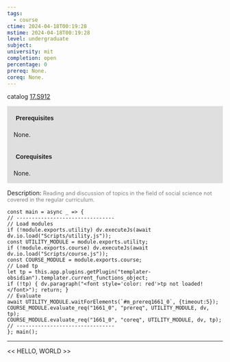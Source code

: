 ```yaml
---
tags:
  - course
ctime: 2024-04-18T00:19:28
mstime: 2024-04-18T00:19:28
level: undergraduate
subject: 
university: mit
completion: open
percentage: 0
prereq: None.
coreq: None.
---
```


catalog [17.S912](http://student.mit.edu/catalog/m17b.html#17.S912)

<span style="display: block; padding: 15px; background-color: rgb(100, 100, 100, 0.2);"><font id="m_prereq1661_0" style="display: block; font-family: Arial, sans-serif; font-weight: bold; padding: 5px">Prerequisites</font><br><span id="prereq1661_0">None.</span></span>
<span style="display: block; padding: 15px; background-color: rgb(100, 100, 100, 0.2);"><font id="m_coreq1661_0" style="display: block; font-family: Arial, sans-serif; font-weight: bold; padding: 5px">Corequisites</font><br><span id="coreq1661_0">None.</span></span>

<font style="">Description:</font>
<font style="color: grey; font-size: 0.8rem;">Reading and discussion of topics in the field of social science not covered in the regular curriculum.</font>

```dataviewjs
const main = async _ => {
// --------------------------------
// Load modules
if (!module.exports.utility) dv.executeJs(await dv.io.load("Scripts/utility.js"));
const UTILITY_MODULE = module.exports.utility;
if (!module.exports.course) dv.executeJs(await dv.io.load("Scripts/course.js"));
const COURSE_MODULE = module.exports.course;
// Load tp
let tp = this.app.plugins.getPlugin("templater-obsidian").templater.current_functions_object;
if (!tp) { dv.paragraph("<font style='color: red'>tp not loaded!</font>"); return; }
// Evaluate
await UTILITY_MODULE.waitForElements(`#m_prereq1661_0`, {timeout:5});
COURSE_MODULE.evaluate_req("1661_0", "prereq", UTILITY_MODULE, dv, tp);
COURSE_MODULE.evaluate_req("1661_0", "coreq", UTILITY_MODULE, dv, tp);
// --------------------------------
}; main();
```

---

<< HELLO, WORLD >>
